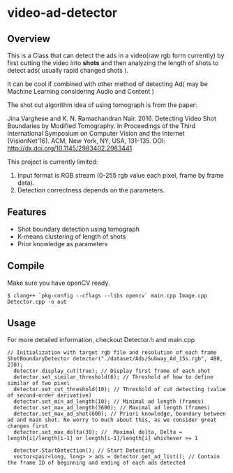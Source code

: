 # video-ad-detector
## Overview

This is a Class that can detect the ads in a video(raw rgb form currently) by first cutting the video into **shots** and then analyzing the length of shots to detect ads( usually rapid changed shots ). 

It can be cool if combined with other method of detecting Ad( may be Machine Learning considering Audio and Content )

The shot cut algorithm idea of using tomograph is from the paper:

Jina Varghese and K. N. Ramachandran Nair. 2016. Detecting Video Shot Boundaries by Modified Tomography. In Proceedings of the Third International Symposium on Computer Vision and the Internet (VisionNet'16). ACM, New York, NY, USA, 131-135. DOI: http://dx.doi.org/10.1145/2983402.2983441


This project is currently limited:

1. Input format is RGB stream (0-255 rgb value each pixel, frame by frame data).
2. Detection correctness depends on the parameters.

## Features
* Shot boundary detection using tomograph
* K-means clustering of length of shots
* Prior knowledge as parameters


## Compile
Make sure you have openCV ready.

~~~
$ clang++ `pkg-config --cflags --libs opencv` main.cpp Image.cpp Detector.cpp -o out
~~~

## Usage
For more detailed information, checkout Detector.h and main.cpp

~~~
// Initialization with target rgb file and resolution of each frame
ShotBoundaryDetector detector("./dataset/Ads/Subway_Ad_15s.rgb", 480, 270);
  detector.display_cut(true); // Display first frame of each shot
  detector.set_similar_threshold(6); // Threshold of how to define similar of two pixel
  detector.set_cut_threshold(10); // Threshold of cut detecting (value of second-order derivative)
  detector.set_min_ad_length(10); // Minimal ad length (frames)
  detector.set_max_ad_length(3600); // Maximal ad length (frames)
  detector.set_max_ad_shot(600); // Priori knowledge, boundary between ad and main shot. No worry to much about this, as we consider great changes first
  detector.set_max_delta(30); //  Maximal delta, Delta = length[i]/length[i-1] or length[i-1]/length[i] whichever >= 1
  
  detector.StartDetection(); // Start Detecting
  vector<pair<long, long> > ads = detector.get_ad_list(); // Contain the frame ID of beginning and ending of each ads detected
~~~
